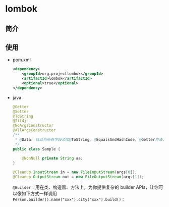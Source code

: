 # lombok

## 简介

## 使用

- pom.xml

  ```xml
  <dependency>
      <groupId>org.projectlombok</groupId>
      <artifactId>lombok</artifactId>
      <optional>true</optional>
  </dependency>
  ```

  

- java

  ```java
  @Getter
  @Setter
  @ToString
  @Slf4j
  @NoArgsConstructor
  @AllArgsConstructor
  /**
   * @Data: 自动为所有字段添加@ToString, @EqualsAndHashCode, @Getter方法，为非final字段添加@Setter,和@RequiredArgsConstructor
   */
  public class Sample {
      
      @NonNull private String aa;
  }
  ```

  ```java
  @Cleanup InputStream in = new FileInputStream(args[0]);
  @Cleanup OutputStream out = new FileOutputStream(args[1]);
  ```

  `@Builder`：用在类、构造器、方法上，为你提供复杂的 builder APIs，让你可以像如下方式一样调用`Person.builder().name("xxx").city("xxx").build()；`

